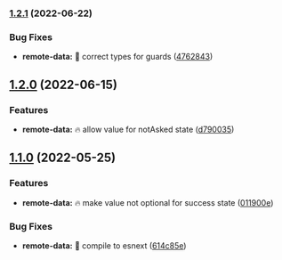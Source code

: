 ### [1.2.1](https://github.com/DmitryEfimenko/ngspot/compare/remote-data-1.2.0...remote-data-1.2.1) (2022-06-22)


### Bug Fixes

* **remote-data:** 🐞 correct types for guards ([4762843](https://github.com/DmitryEfimenko/ngspot/commit/4762843ef7ced814888f42871d9ac633916b1e44))

## [1.2.0](https://github.com/DmitryEfimenko/ngspot/compare/remote-data-1.1.0...remote-data-1.2.0) (2022-06-15)


### Features

* **remote-data:** 🔥 allow value for notAsked state ([d790035](https://github.com/DmitryEfimenko/ngspot/commit/d7900357010d66075a024b1d9bc207a2ddb44a67))

## [1.1.0](https://github.com/DmitryEfimenko/ngspot/compare/remote-data-1.0.1...remote-data-1.1.0) (2022-05-25)

### Features

- **remote-data:** 🔥 make value not optional for success state ([011900e](https://github.com/DmitryEfimenko/ngspot/commit/011900ecd8a24f065d134a5170eff099c4cdba87))

### Bug Fixes

- **remote-data:** 🐞 compile to esnext ([614c85e](https://github.com/DmitryEfimenko/ngspot/commit/614c85e05ec6510f0fe209ce0477010728a8dd72))
